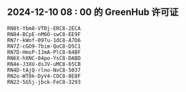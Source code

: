 ## 2024-12-10 08 : 00 的 GreenHub 许可证
```
RN8t-Ybm8-VTDj-ERC8-2ECA
RN84-BCpE-nM6O-swC8-EE9F
RN7r-kWof-09Tu-1dC8-A7D6
RN7Z-cGO9-7bim-QoC8-D5C1
RN7D-HmsP-IJmA-PlC8-64BF
RN6X-hXNC-04po-YsC8-DABD
RN4e-J3XU-dsJV-uMC8-65CB
RN4D-tAjQ-rlno-NvC8-5037
RN2o-WT0k-DyV4-COC8-0E8F
RN22-5G5j-jbck-FeC8-3293
```
